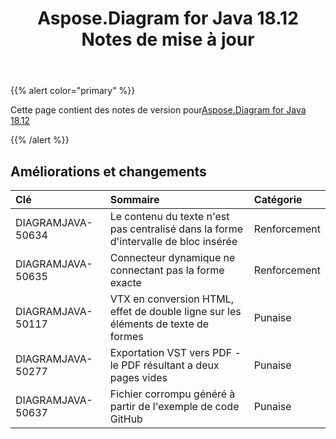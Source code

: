 ﻿---
title: Aspose.Diagram for Java 18.12 Notes de mise à jour
type: docs
weight: 10
url: /fr/java/aspose-diagram-for-java-18-12-release-notes/
---
{{% alert color="primary" %}} 

Cette page contient des notes de version pour[Aspose.Diagram for Java 18.12](https://docs.aspose.com/diagram/java/aspose-diagram-for-java-18-12-release-notes/)

{{% /alert %}} 
## **Améliorations et changements**

|**Clé**|**Sommaire**|**Catégorie**|
|:- |:- |:- |
|DIAGRAMJAVA-50634|Le contenu du texte n'est pas centralisé dans la forme d'intervalle de bloc insérée|Renforcement|
|DIAGRAMJAVA-50635|Connecteur dynamique ne connectant pas la forme exacte|Renforcement|
|DIAGRAMJAVA-50117|VTX en conversion HTML, effet de double ligne sur les éléments de texte de formes|Punaise|
|DIAGRAMJAVA-50277|Exportation VST vers PDF - le PDF résultant a deux pages vides|Punaise|
|DIAGRAMJAVA-50637|Fichier corrompu généré à partir de l'exemple de code GitHub|Punaise|

